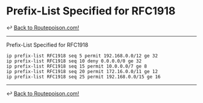 # Prefix-List Specified for RFC1918

↩️ [Back to Routepoison.com!](../../index.md)

---

Prefix-List Specified for RFC1918

```
ip prefix-list RFC1918 seq 5 permit 192.168.0.0/12 ge 32
ip prefix-list RFC1918 seq 10 deny 0.0.0.0/0 ge 32
ip prefix-list RFC1918 seq 15 permit 10.0.0.0/7 ge 8
ip prefix-list RFC1918 seq 20 permit 172.16.0.0/11 ge 12
ip prefix-list RFC1918 seq 25 permit 192.168.0.0/15 ge 16
```

---

↩️ [Back to Routepoison.com!](../../index.md)
